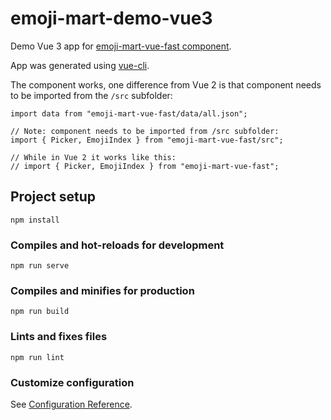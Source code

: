 # emoji-mart-demo-vue3

Demo Vue 3 app for [emoji-mart-vue-fast component](https://github.com/serebrov/emoji-mart-vue).

App was generated using [vue-cli](https://cli.vuejs.org/).

The component works, one difference from Vue 2 is that component needs to be imported from the `/src` subfolder:

```
import data from "emoji-mart-vue-fast/data/all.json";

// Note: component needs to be imported from /src subfolder:
import { Picker, EmojiIndex } from "emoji-mart-vue-fast/src";

// While in Vue 2 it works like this:
// import { Picker, EmojiIndex } from "emoji-mart-vue-fast";
```

## Project setup
```
npm install
```

### Compiles and hot-reloads for development
```
npm run serve
```

### Compiles and minifies for production
```
npm run build
```

### Lints and fixes files
```
npm run lint
```

### Customize configuration
See [Configuration Reference](https://cli.vuejs.org/config/).
